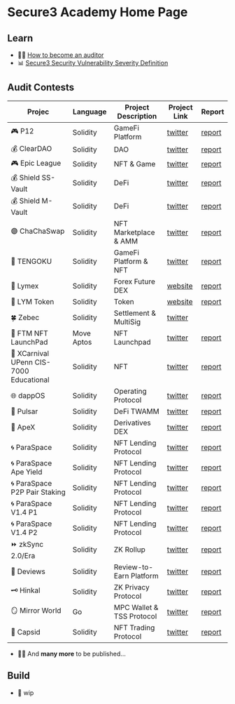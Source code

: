 # Secure3 Academy Home Page

## Learn
- :man_student: [How to become an auditor](https://github.com/Secure3Audit/Secure3Academy/blob/main/HowToBecomeAnAuditor.md)
- :bar_chart: [Secure3 Security Vulnerability Severity Definition](https://github.com/Secure3Audit/Secure3Academy/blob/main/IssueSeverityDefinition.md)

## Audit Contests
 | Projec                                      | Language   | Project Description       | Project Link                                   | Report                                                                                                                     
 | ------------------------------------------- | ---------- | ------------------------- | ---------------------------------------------- | ---------------------------------------------------------------------------------------------------------------------------
 | :video_game: P12                            | Solidity   | GameFi Platform           | [twitter](https://twitter.com/_p12_)           | [report](https://github.com/Secure3Audit/P12_Audit_Contest/tree/main/audit_report)                                         
 | :moneybag: ClearDAO                         | Solidity   | DAO                       | [twitter](https://twitter.com/clear_dao)       | [report](https://github.com/Secure3Audit/ClearDAO_Audit_Contest/tree/main/audit_report)                                    
 | :video_game: Epic League                    | Solidity   | NFT & Game                | [twitter](https://twitter.com/epicleagueteam)  | [report](https://github.com/Secure3Audit/Epic_League_Audit_Contest/tree/main/audit_report)                                 
 | :moneybag: Shield SS-Vault                  | Solidity   | DeFi                      | [twitter](https://twitter.com/shield_dao)      | [report](https://github.com/Secure3Audit/Shield_SSVault_Audit_Contest/tree/main/audit_report)                              
 | :moneybag: Shield M-Vault                   | Solidity   | DeFi                      | [twitter](https://twitter.com/shield_dao)      | [report](https://github.com/Secure3Audit/Shield_MVault_Audit_Contest/tree/main/audit_report)                               
 | :purple_circle: ChaChaSwap                  | Solidity   | NFT Marketplace & AMM     | [twitter](https://twitter.com/ChaChaSwap)      | [report](https://github.com/Secure3Audit/ChaChaSwap_Audit_Contest/blob/main/audit_report/)                                 
 | :art: TENGOKU                               | Solidity   | GameFi Platform & NFT     | [twitter](https://twitter.com/TENGOKU_HQ)      | [report](https://github.com/Secure3Audit/TENGOKU_Audit_Contest/tree/main/audit_report)                                     
 | :currency_exchange:	 Lymex                  | Solidity   | Forex Future DEX          | [website](https://lymex.co/)                   | [report](https://github.com/Secure3Audit/Lymex_Audit_Contest/tree/main/audit_report)                                       
 | :dart: LYM Token                            | Solidity   | Token                     | [website](https://lymex.co/)                   | [report](https://github.com/Secure3Audit/Lymex_Token_Audit_Contest/tree/main/audit_report)                                 
 | :four_leaf_clover:	 Zebec                   | Solidity   | Settlement & MultiSig     | [twitter](https://twitter.com/Zebec_HQ)        |                                                                                                                            
 | :rocket: FTM NFT LaunchPad                  | Move Aptos | NFT Launchpad             | [twitter](https://twitter.com/FTMTeam1)        | [report](https://github.com/Secure3Audit/Secure3Academy/tree/main/audit_reports/FTM%20NFT)                                 
 | :lion: XCarnival UPenn CIS-7000 Educational | Solidity   | NFT                       | [twitter](https://twitter.com/XCarnival_Lab)   | [report](https://github.com/Secure3Audit/Secure3Academy/tree/main/audit_reports/XCarnival%20UPenn%20CIS-7000%20Educational)
 | :globe_with_meridians: dappOS               | Solidity   | Operating Protocol        | [twitter](https://twitter.com/dappOS_com)      | [report](https://github.com/Secure3Audit/Secure3Academy/tree/main/audit_reports/dappOS)                                    
 | :ocean: Pulsar                              | Solidity   | DeFi TWAMM                | [twitter](https://twitter.com/PulsarSwap)      | [report](https://github.com/Secure3Audit/Secure3Academy/tree/main/audit_reports/Pulsar)                                    
 | :gorilla: ApeX                              | Solidity   | Derivatives DEX           | [twitter](https://twitter.com/OfficialApeXdex) | [report](https://github.com/Secure3Audit/Secure3Academy/tree/main/audit_reports/ApeX)                                      
 | :cyclone: ParaSpace                         | Solidity   | NFT Lending Protocol      | [twitter](https://twitter.com/ParaSpace_NFT)   | [report](https://github.com/Secure3Audit/Secure3Academy/tree/main/audit_reports/ParaSpace)                                 
 | :cyclone: ParaSpace Ape Yield               | Solidity   | NFT Lending  Protocol     | [twitter](https://twitter.com/ParaSpace_NFT)   | [report](https://github.com/Secure3Audit/Secure3Academy/tree/main/audit_reports/ParaSpace%20Ape%20Yield)                   
 | :cyclone: ParaSpace P2P Pair Staking        | Solidity   | NFT Lending Protocol      | [twitter](https://twitter.com/ParaSpace_NFT)   | [report](https://github.com/Secure3Audit/Secure3Academy/tree/main/audit_reports/ParaSpace%20P2P%20Pair%20Staking)          
 | :cyclone: ParaSpace V1.4 P1                 | Solidity   | NFT Lending Protocol      | [twitter](https://twitter.com/ParaSpace_NFT)   | [report](https://github.com/Secure3Audit/Secure3Academy/tree/main/audit_reports/ParaSpace%20V1.4%20P1)                     
 | :cyclone: ParaSpace V1.4 P2                 | Solidity   | NFT Lending Protocol      | [twitter](https://twitter.com/ParaSpace_NFT)   | [report](https://github.com/Secure3Audit/Secure3Academy/tree/main/audit_reports/ParaSpace%20V1.4%20P2)                     
 | :fast_forward: zkSync 2.0/Era               | Solidity   | ZK Rollup                 | [twitter](https://twitter.com/zksync)          | [report](https://github.com/Secure3Audit/Secure3Academy/tree/main/audit_reports/zkSync)                                    
 | :green_book: Deviews                        | Solidity   | Review-to-Earn Platform   | [twitter](https://twitter.com/Deviews_io)      | [report](https://github.com/Secure3Audit/Secure3Academy/tree/main/audit_reports/Deviews)                                   
 | :old_key: Hinkal                            | Solidity   | ZK Privacy Protocol       | [twitter](https://twitter.com/hinkal_protocol) | [report](https://github.com/Secure3Audit/Secure3Academy/tree/main/audit_reports/Hinkal)                                    
 | :mirror: Mirror World                       | Go         | MPC Wallet & TSS Protocol | [twitter](https://twitter.com/MirrorPlatform)  | [report](https://github.com/Secure3Audit/Secure3Academy/tree/main/audit_reports/MirrorWorldMPCWallet)                      
 | :butterfly: Capsid                          | Solidity   | NFT Trading Protocol      | [twitter](https://twitter.com/Capsid_One)      | [report](https://github.com/Secure3Audit/Secure3Academy/tree/main/audit_reports/CapsidNFRTrading)                                                

- :mage_man: And **many more** to be published...

## Build
- :crystal_ball: wip

